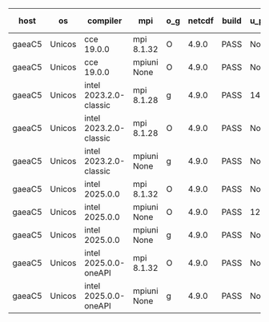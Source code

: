 

| host     | os       | compiler                              | mpi                      | o_g        | netcdf        | build       | u_pass          | u_fail          | s_pass            | s_fail            | e_pass             | e_fail             | nuopc_pass       | nuopc_fail       | artifacts link          |
|----------|----------|---------------------------------------|--------------------------|------------|---------------|-------------|-----------------|-----------------|-------------------|-------------------|--------------------|--------------------|------------------|------------------|-------------------------|
| gaeaC5 | Unicos | cce 19.0.0 | mpi 8.1.32  | O | 4.9.0  | PASS | None | None | None | None | None | None | None | None | <a href="https://github.com/esmf-org/esmf-test-artifacts/tree/57a425aaad71b642b26e46acf5af1e993e52e4a0/develop/cce/19.0.0/O/mpi/8.1.32" target="_blank">57a425a</a> | 
| gaeaC5 | Unicos | cce 19.0.0 | mpiuni None  | O | 4.9.0  | PASS | None | None | None | None | None | None | None | None | <a href="https://github.com/esmf-org/esmf-test-artifacts/tree/9b054e9233c611e667c135fec419f64d721fadfe/develop/cce/19.0.0/O/mpiuni/None" target="_blank">9b054e9</a> | 
| gaeaC5 | Unicos | intel 2023.2.0-classic | mpi 8.1.28  | g | 4.9.0  | PASS | 14233 | 0 | 51 | 0 | 81 | 0 | 57 | 0 | <a href="https://github.com/esmf-org/esmf-test-artifacts/tree/53fe6d5053c789a68ab4c1c0f25562af3152df10/develop/intel/2023.2.0-classic/g/mpi/8.1.28" target="_blank">53fe6d5</a> | 
| gaeaC5 | Unicos | intel 2023.2.0-classic | mpi 8.1.28  | O | 4.9.0  | PASS | None | None | None | None | None | None | None | None | <a href="https://github.com/esmf-org/esmf-test-artifacts/tree/7be484505f18e8ae78b37627427e2bbce0138f10/develop/intel/2023.2.0-classic/O/mpi/8.1.28" target="_blank">7be4845</a> | 
| gaeaC5 | Unicos | intel 2023.2.0-classic | mpiuni None  | g | 4.9.0  | PASS | None | None | None | None | None | None | None | None | <a href="https://github.com/esmf-org/esmf-test-artifacts/tree/2b9785d702f0337917785fe93e38375bc2a8c8bc/develop/intel/2023.2.0-classic/g/mpiuni/None" target="_blank">2b9785d</a> | 
| gaeaC5 | Unicos | intel 2025.0.0 | mpi 8.1.32  | O | 4.9.0  | PASS | None | None | None | None | None | None | None | None | <a href="https://github.com/esmf-org/esmf-test-artifacts/tree/7ae339acfd665dee0a9e6d549867c1db3fea4755/develop/intel/2025.0.0/O/mpi/8.1.32" target="_blank">7ae339a</a> | 
| gaeaC5 | Unicos | intel 2025.0.0 | mpiuni None  | O | 4.9.0  | PASS | 12562 | 0 | 9 | 0 | 43 | 0 | None | None | <a href="https://github.com/esmf-org/esmf-test-artifacts/tree/3edf2c0c84573b1f7f2d61caca82f5d1aa22eeed/develop/intel/2025.0.0/O/mpiuni/None" target="_blank">3edf2c0</a> | 
| gaeaC5 | Unicos | intel 2025.0.0 | mpiuni None  | g | 4.9.0  | PASS | None | None | None | None | None | None | None | None | <a href="https://github.com/esmf-org/esmf-test-artifacts/tree/a3141ad2c48af7119b95231d4c106c135c5fbe04/develop/intel/2025.0.0/g/mpiuni/None" target="_blank">a3141ad</a> | 
| gaeaC5 | Unicos | intel 2025.0.0-oneAPI | mpi 8.1.32  | O | 4.9.0  | PASS | None | None | None | None | None | None | None | None | <a href="https://github.com/esmf-org/esmf-test-artifacts/tree/f8c031677354c4fb96dfd923c6901abfedd52be8/develop/intel/2025.0.0-oneAPI/O/mpi/8.1.32" target="_blank">f8c0316</a> | 
| gaeaC5 | Unicos | intel 2025.0.0-oneAPI | mpiuni None  | g | 4.9.0  | PASS | None | None | None | None | None | None | None | None | <a href="https://github.com/esmf-org/esmf-test-artifacts/tree/0af7b66c7da6da72525f0330cedbf690e516002c/develop/intel/2025.0.0-oneAPI/g/mpiuni/None" target="_blank">0af7b66</a> | 

